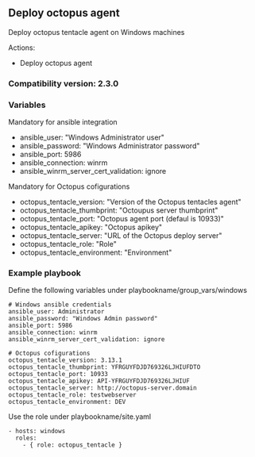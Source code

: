 ## Deploy octopus agent

Deploy octopus tentacle agent on Windows machines 

Actions:
- Deploy octopus agent 


### Compatibility version: 2.3.0

### Variables

Mandatory for ansible integration

- ansible_user: "Windows Administrator user"
- ansible_password: "Windows Administrator password"
- ansible_port: 5986
- ansible_connection: winrm
- ansible_winrm_server_cert_validation: ignore


Mandatory for Octopus cofigurations

- octopus_tentacle_version: "Version of the Octopus tentacles agent"
- octopus_tentacle_thumbprint: "Octoupus server thumbprint" 
- octopus_tentacle_port: "Octopus agent port (defaul is 10933)"
- octopus_tentacle_apikey: "Octopus apikey"
- octopus_tentacle_server: "URL of the Octopus deploy server"
- octopus_tentacle_role: "Role"
- octopus_tentacle_environment: "Environment"


### Example playbook


Define the following variables under playbookname/group_vars/windows
```
# Windows ansible credentials
ansible_user: Administrator
ansible_password: "Windows Admin password"
ansible_port: 5986
ansible_connection: winrm
ansible_winrm_server_cert_validation: ignore

# Octopus cofigurations
octopus_tentacle_version: 3.13.1
octopus_tentacle_thumbprint: YFRGUYFDJD769326LJHIUFDTO
octopus_tentacle_port: 10933
octopus_tentacle_apikey: API-YFRGUYFDJD769326LJHIUF
octopus_tentacle_server: http://octopus-server.domain
octopus_tentacle_role: testwebserver
octopus_tentacle_environment: DEV
```

Use the role under playbookname/site.yaml
```
- hosts: windows
  roles:
    - { role: octopus_tentacle }
```
